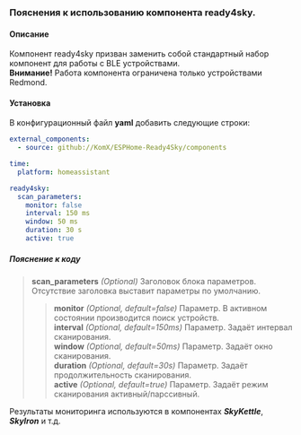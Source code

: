 ### Пояснения к использованию компонента ready4sky.
#### Описание
Компонент ready4sky призван заменить собой стандартный набор компонент для работы с BLE устройствами.  
**Внимание!** Работа компонента ограничена только устройствами Redmond.
#### Установка
В конфигурационный файл **yaml** добавить следующие строки:
```yml
external_components:
  - source: github://KomX/ESPHome-Ready4Sky/components

time:
  platform: homeassistant 

ready4sky:
  scan_parameters:
    monitor: false
    interval: 150 ms 
    window: 50 ms
    duration: 30 s
    active: true
```
##### Пояснение к коду
>**scan_parameters** *(Optional)* Заголовок блока параметров. Отсутствие заголовка выставит параметры по умолчанию.
>>**monitor** *(Optional, default=false)* Параметр. В активном состоянии производится поиск устройств.  
>>**interval** *(Optional, default=150ms)* Параметр. Задаёт интервал сканирования.  
>>**window** *(Optional, default=50ms)* Параметр. Задаёт окно сканирования.  
>>**duration** *(Optional, default=30s)* Параметр. Задаёт продолжительность сканирования.  
>>**active** *(Optional, default=true)* Параметр. Задаёт режим сканирования активный/парссивный.  

Результаты мониторинга используются в компонентах ***SkyKettle***, ***SkyIron*** и т.д.